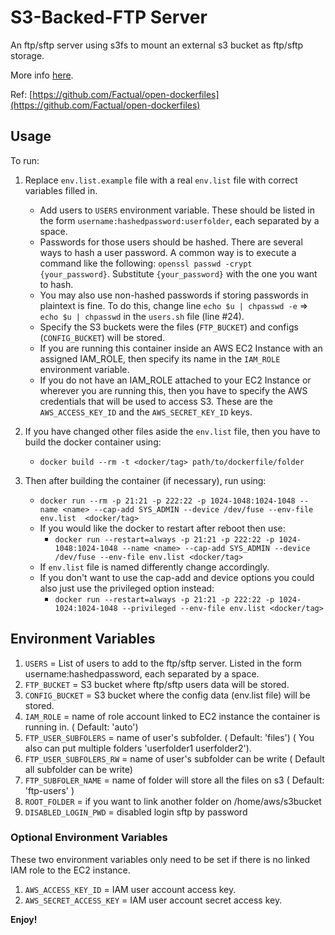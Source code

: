 # S3-Backed-FTP Server

An ftp/sftp server using s3fs to mount an external s3 bucket as ftp/sftp storage.

More info [here](http://cloudacademy.com/blog/s3-ftp-server/).

Ref: [https://github.com/Factual/open-dockerfiles](https://github.com/Factual/open-dockerfiles)

## Usage

To run:

1. Replace `env.list.example` file with a real `env.list` file with correct variables filled in.
    - Add users to `USERS` environment variable. These should be listed in the form `username:hashedpassword:userfolder`, each separated by a space.
     - Passwords for those users should be hashed. There are several ways to hash a user password. A common way is to execute a command like the following: `openssl passwd -crypt {your_password}`. Substitute `{your_password}` with the one you want to hash.
     - You may also use non-hashed passwords if storing passwords in plaintext is fine. To do this, change line ` echo $u | chpasswd -e ` => ` echo $u | chpasswd ` in the `users.sh` file (line #24).
    - Specify the S3 buckets were the files (`FTP_BUCKET`) and configs (`CONFIG_BUCKET`) will be stored.
    - If you are running this container inside an AWS EC2 Instance with an assigned IAM_ROLE, then specify its name in the `IAM_ROLE` environment variable.
    - If you do not have an IAM_ROLE attached to your EC2 Instance or wherever you are running this, then you have to specify the AWS credentials that will be used to access S3. These are the `AWS_ACCESS_KEY_ID` and the `AWS_SECRET_KEY_ID` keys.

2. If you have changed other files aside the `env.list` file, then you have to build the docker container using:

    - `docker build --rm -t <docker/tag> path/to/dockerfile/folder`

3. Then after building the container (if necessary), run using:

    - `docker run --rm -p 21:21 -p 222:22 -p 1024-1048:1024-1048 --name <name> --cap-add SYS_ADMIN --device /dev/fuse --env-file env.list  <docker/tag>`
    - If you would like the docker to restart after reboot then use:
        * `docker run --restart=always -p 21:21 -p 222:22 -p 1024-1048:1024-1048 --name <name> --cap-add SYS_ADMIN --device /dev/fuse --env-file env.list <docker/tag>`
    - If `env.list` file is named differently change accordingly.
    - If you don't want to use the cap-add and device options you could also just use the privileged option instead:
        * `docker run --restart=always -p 21:21 -p 222:22 -p 1024-1024:1024-1048 --privileged --env-file env.list <docker/tag>`

## Environment Variables

1. ` USERS ` = List of users to add to the ftp/sftp server. Listed in the form username:hashedpassword, each separated by a space.
2. ` FTP_BUCKET ` = S3 bucket where ftp/sftp users data will be stored.
3. ` CONFIG_BUCKET ` = S3 bucket where the config data (env.list file) will be stored.
4. ` IAM_ROLE ` = name of role account linked to EC2 instance the container is running in. ( Default: 'auto')
4. ` FTP_USER_SUBFOLERS ` = name of user's subfolder. ( Default: 'files') ( You also can put multiple folders 'userfolder1 userfolder2').
5. ` FTP_USER_SUBFOLERS_RW ` = name of user's subfolder can be write ( Default all subfolder can be write) 
6. ` FTP_SUBFOLER_NAME ` = name of folder will store all the files on s3 ( Default: 'ftp-users' )
7. ` ROOT_FOLDER ` = if you want to link another folder on /home/aws/s3bucket
8. ` DISABLED_LOGIN_PWD ` = disabled login sftp by password

### Optional Environment Variables
These two environment variables only need to be set if there is no linked IAM role to the EC2 instance.

1. ` AWS_ACCESS_KEY_ID ` = IAM user account access key.
2. ` AWS_SECRET_ACCESS_KEY ` = IAM user account secret access key.

**Enjoy!**
